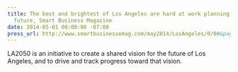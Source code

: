 ```yaml
---
title: The best and brightest of Los Angeles are hard at work planning the city's
  future, Smart Business Magazine
date: 2014-05-01 00:00:00 -07:00
press_url: http://www.smartbusinessemag.com/may2014/LosAngeles/0/0#&pageSet=7&contentItem=0
---
```


LA2050 is an initiative to create a shared vision for the future of Los Angeles, and to drive and track progress toward that vision.
